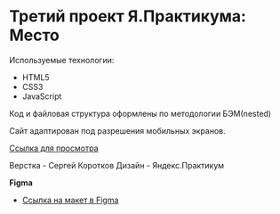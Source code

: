 # Третий проект Я.Практикума: Место

Используемые технологии:
* HTML5
* CSS3
* JavaScript

Код и файловая структура оформлены по методологии БЭМ(nested)

Сайт адаптирован под разрешения мобильных экранов.

[Ссылка для просмотра](https://sergeykorotkov91.github.io/mesto/)

Верстка - Сергей Коротков
Дизайн - Яндекс.Практикум

**Figma**

* [Ссылка на макет в Figma](https://www.figma.com/file/2cn9N9jSkmxD84oJik7xL7/JavaScript.-Sprint-4?node-id=0%3A1)

